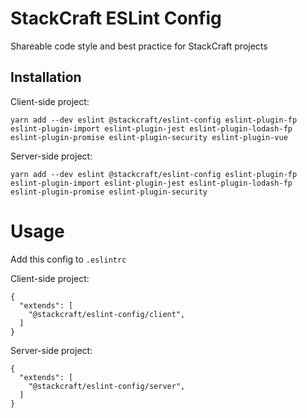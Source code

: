 # StackCraft ESLint Config

Shareable code style and best practice for StackCraft projects

## Installation

Client-side project:

```
yarn add --dev eslint @stackcraft/eslint-config eslint-plugin-fp eslint-plugin-import eslint-plugin-jest eslint-plugin-lodash-fp eslint-plugin-promise eslint-plugin-security eslint-plugin-vue
```

Server-side project:

```
yarn add --dev eslint @stackcraft/eslint-config eslint-plugin-fp eslint-plugin-import eslint-plugin-jest eslint-plugin-lodash-fp eslint-plugin-promise eslint-plugin-security
```

# Usage

Add this config to `.eslintrc`

Client-side project:

```
{
  "extends": [
    "@stackcraft/eslint-config/client",
  ]
}
```

Server-side project:

```
{
  "extends": [
    "@stackcraft/eslint-config/server",
  ]
}
```
